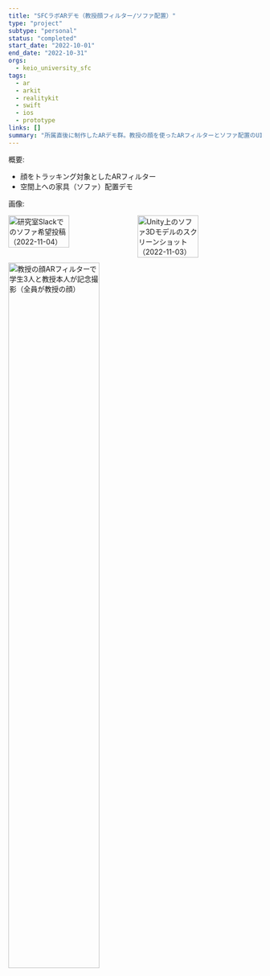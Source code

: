 ```yaml
---
title: "SFCラボARデモ（教授顔フィルター/ソファ配置）"
type: "project"
subtype: "personal"
status: "completed"
start_date: "2022-10-01"
end_date: "2022-10-31"
orgs:
  - keio_university_sfc
tags:
  - ar
  - arkit
  - realitykit
  - swift
  - ios
  - prototype
links: []
summary: "所属直後に制作したARデモ群。教授の顔を使ったARフィルターとソファ配置のUI/UX検証を実施。"
---
```


概要:
- 顔をトラッキング対象としたARフィルター
- 空間上への家具（ソファ）配置デモ

画像:
<div style="display: flex; gap: 10px;">
    <img src="linked_assets/20_Projects/personal/sfc_lab_ar_demos_2022_10/slack_request_for_sofa_2022_11_04.jpeg" alt="研究室Slackでのソファ希望投稿（2022-11-04）" width="49%">
    <img src="linked_assets/20_Projects/personal/sfc_lab_ar_demos_2022_10/unity_sofa_model_screenshot_2022_11_03.jpg" alt="Unity上のソファ3Dモデルのスクリーンショット（2022-11-03）" width="49%">
</div>

<div style="margin-top: 10px;">
    <img src="linked_assets/20_Projects/personal/sfc_lab_ar_demos_2022_10/ar_filter_group_photo_professor_and_students_2022_10.jpg" alt="教授の顔ARフィルターで学生3人と教授本人が記念撮影（全員が教授の顔）" width="60%">
</div>
